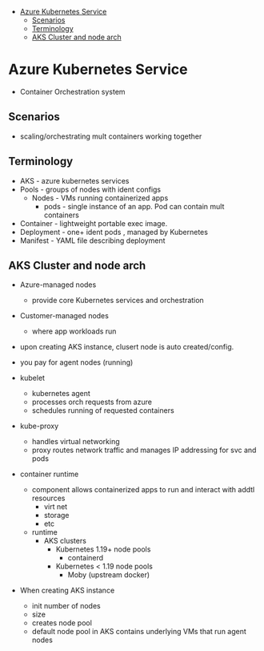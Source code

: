 - [Azure Kubernetes Service](#azure-kubernetes-service)
  - [Scenarios](#scenarios)
  - [Terminology](#terminology)
  - [AKS Cluster and node arch](#aks-cluster-and-node-arch)
# Azure Kubernetes Service
* Container Orchestration system

## Scenarios
* scaling/orchestrating mult containers working together

## Terminology
* AKS - azure kubernetes services
* Pools - groups of nodes with ident configs
  * Nodes - VMs running containerized apps
    * pods - single instance of an app. Pod can contain mult containers
* Container - lightweight portable exec image. 
* Deployment - one+ ident pods , managed by Kubernetes
* Manifest - YAML file describing deployment

## AKS Cluster and node arch
* Azure-managed nodes
  * provide core Kubernetes services and orchestration
* Customer-managed nodes
  * where app workloads run
* upon creating AKS instance,  clusert node is auto created/config. 
* you pay for agent nodes (running)

* kubelet
  * kubernetes agent
  * processes orch requests from azure
  * schedules running of requested containers
* kube-proxy
  * handles virtual networking
  * proxy routes network traffic and manages IP addressing for svc and pods
* container runtime
  * component allows containerized apps to run and interact with addtl resources
    * virt net
    * storage
    * etc
  * runtime
    * AKS clusters
      *  Kubernetes 1.19+ node pools
         *  containerd
      *  Kubernetes < 1.19 node pools
         *  Moby (upstream docker)
* When creating AKS instance
  * init number of nodes
  * size
  * creates node pool
  * default node pool in AKS contains underlying VMs that run agent nodes